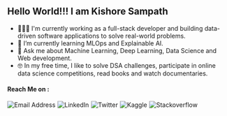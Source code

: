 ## Hello World!!! I am Kishore Sampath

- 🧑🏽‍💻 I'm currently working as a full-stack developer and building data-driven software applications to solve real-world problems.
- 🌱 I’m currently learning MLOps and Explainable AI.
- 💬 Ask me about Machine Learning, Deep Learning, Data Science and Web development.
- 🤓 In my free time, I like to solve DSA challenges, participate in online data science competitions, read books and watch documentaries.

#### Reach Me on :

<a href="mailto:skishore2602.dev@gmail.com">
    <img style="margin-right: 5px" align="left" src="https://img.shields.io/badge/Gmail-D14836?style=for-the-badge&logo=gmail&logoColor=white" alt="Email Address">
</a>

<a href="https://www.linkedin.com/in/s-kishore">
    <img style="margin-right: 5px" align="left" src="https://img.shields.io/badge/LinkedIn-0077B5?style=for-the-badge&logo=linkedin&logoColor=white" alt="LinkedIn">
</a>

<a href="https://twitter.com/Kishore_s_15">
    <img style="margin-right: 5px" align="left" src="https://img.shields.io/badge/Twitter-1DA1F2?style=for-the-badge&logo=twitter&logoColor=white" alt="Twitter">
</a>

<a href="https://www.kaggle.com/kishores15">
    <img style="margin-right: 5px" align="left" src="https://img.shields.io/badge/Kaggle-20BEFF?style=for-the-badge&logo=Kaggle&logoColor=white" alt="Kaggle">
</a>

<a href="https://stackoverflow.com/users/14308939/kishore-sampath">
    <img style="margin-right: 5px" align="left" src="https://img.shields.io/badge/Stack_Overflow-FE7A16?style=for-the-badge&logo=stack-overflow&logoColor=white" alt="Stackoverflow">
</a>
